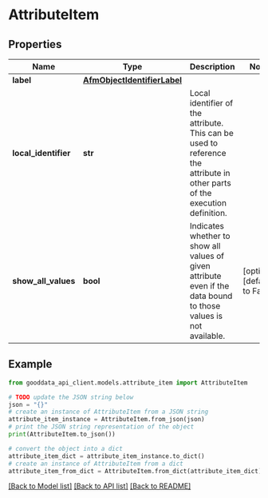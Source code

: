 # AttributeItem


## Properties

Name | Type | Description | Notes
------------ | ------------- | ------------- | -------------
**label** | [**AfmObjectIdentifierLabel**](AfmObjectIdentifierLabel.md) |  | 
**local_identifier** | **str** | Local identifier of the attribute. This can be used to reference the attribute in other parts of the execution definition. | 
**show_all_values** | **bool** | Indicates whether to show all values of given attribute even if the data bound to those values is not available. | [optional] [default to False]

## Example

```python
from gooddata_api_client.models.attribute_item import AttributeItem

# TODO update the JSON string below
json = "{}"
# create an instance of AttributeItem from a JSON string
attribute_item_instance = AttributeItem.from_json(json)
# print the JSON string representation of the object
print(AttributeItem.to_json())

# convert the object into a dict
attribute_item_dict = attribute_item_instance.to_dict()
# create an instance of AttributeItem from a dict
attribute_item_from_dict = AttributeItem.from_dict(attribute_item_dict)
```
[[Back to Model list]](../README.md#documentation-for-models) [[Back to API list]](../README.md#documentation-for-api-endpoints) [[Back to README]](../README.md)


